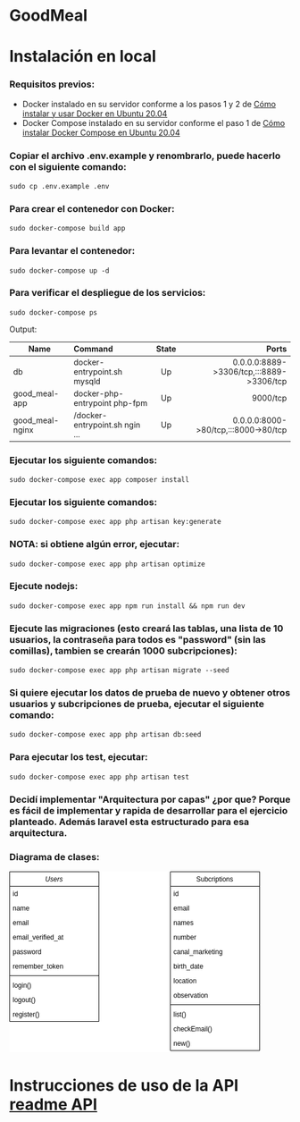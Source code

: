 # GoodMeal 
# Instalación en local

### Requisitos previos:

- Docker instalado en su servidor conforme a los pasos 1 y 2 de [Cómo instalar y usar Docker en Ubuntu 20.04](https://www.digitalocean.com/community/tutorials/how-to-install-and-use-docker-on-ubuntu-20-04)
- Docker Compose instalado en su servidor conforme el paso 1 de [Cómo instalar Docker Compose en Ubuntu 20.04](https://www.digitalocean.com/community/tutorials/how-to-install-and-use-docker-compose-on-ubuntu-20-04)

### Copiar el archivo .env.example y renombrarlo, puede hacerlo con el siguiente comando: 
```
sudo cp .env.example .env
```

### Para crear el contenedor con Docker: 
```
sudo docker-compose build app
```
### Para levantar el contenedor: 
```
sudo docker-compose up -d
```
### Para verificar el despliegue de los servicios: 
```
sudo docker-compose ps
```

Output:

| Name            | Command                        | State | Ports                                    |
|-----------------|:-------------------------------|:-----:|-----------------------------------------:|
| db              | docker-entrypoint.sh mysqld    | Up    | 0.0.0.0:8889->3306/tcp,:::8889->3306/tcp |
| good_meal-app   | docker-php-entrypoint php-fpm  | Up    | 9000/tcp                                 |
| good_meal-nginx | /docker-entrypoint.sh ngin ... | Up    | 0.0.0.0:8000->80/tcp,:::8000->80/tcp     |


### Ejecutar los siguiente comandos: 
```
sudo docker-compose exec app composer install
```
### Ejecutar los siguiente comandos: 
```
sudo docker-compose exec app php artisan key:generate
```
### NOTA: si obtiene algún error, ejecutar: 
```
sudo docker-compose exec app php artisan optimize
```

### Ejecute nodejs:
```
sudo docker-compose exec app npm run install && npm run dev 
```

### Ejecute las migraciones (esto creará las tablas, una lista de 10 usuarios, la contraseña para todos es "password" (sin las comillas), tambien se crearán 1000 subcripciones):
```
sudo docker-compose exec app php artisan migrate --seed
```

### Si quiere ejecutar los datos de prueba de nuevo y obtener otros usuarios y subcripciones de prueba, ejecutar el siguiente comando:
```
sudo docker-compose exec app php artisan db:seed
```

### Para ejecutar los test, ejecutar:
```
sudo docker-compose exec app php artisan test
```

### Decidí implementar "Arquitectura por capas" ¿por que? Porque es fácil de implementar y rapida de desarrollar para el ejercicio planteado. Además laravel esta estructurado para esa arquitectura. 

### Diagrama de clases:
![Diagrama de clases](/storage/diagrama_de_clases.png)

# Instrucciones de uso de la API [readme API](https://github.com/bypabloc/good-meal/blob/main/README-API.md)